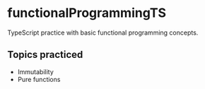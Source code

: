 # functionalProgrammingTS  
TypeScript practice with basic functional programming concepts.  
## Topics practiced  
* Immutability
* Pure functions
